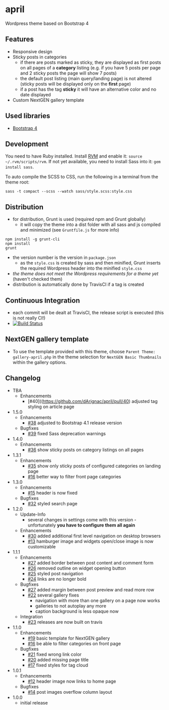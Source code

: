 # april
Wordpress theme based on Bootstrap 4

## Features
* Responsive design
* Sticky posts in categories
    * if there are posts marked as sticky, they are displayed as first posts on all pages of a **category** listing (e.g. if you have 5 posts per page and 2 sticky posts the page will show 7 posts)
    * the default post listing (main query/landing page) is not altered (sticky posts will be displayed only on the **first** page)
    * if a post has the tag **sticky** it will have an alternative color and no date displayed
* Custom NextGEN gallery template

## Used libraries
* [Bootstrap 4](https://getbootstrap.com/ "Bootstrap 4")

## Development
You need to have Ruby installed. Install [RVM](https://rvm.io/) and enable it: `source ~/.rvm/scripts/rvm`.
If not yet available, you need to install Sass into it: `gem install sass`.

To auto compile the SCSS to CSS, run the following in a terminal from the theme root:
```
sass -t compact --scss --watch sass/style.scss:style.css
```

## Distribution
* for distribution, Grunt is used (required npm and Grunt globally)
    * it will copy the theme into a dist folder with all sass and js compiled and minimized (see ``Gruntfile.js`` for more info)
```
npm install -g grunt-cli
npm install
grunt
```
* the version number is the version in ``package.json``
    * as the ``style.css`` is created by sass and then minified, Grunt inserts the required Wordpress header into the minified ``style.css``
* *the theme does not meet the Wordpress requirements for a theme yet* (haven't checked them)
* distribution is automatically done by TravisCI if a tag is created

## Continuous Integration
* each commit will be dealt at TravisCI, the release script is executed (this is not really CI!)
* [![Build Status](https://travis-ci.org/dArignac/april.svg?branch=master)](https://travis-ci.org/dArignac/april)

## NextGEN gallery template
* To use the template provided with this theme, choose ``Parent Theme: gallery-april.php`` in the theme selection for ``NextGEN Basic Thumbnails`` within the gallery options.

## Changelog
* TBA
    * Enhancements
        * [#40]((https://github.com/dArignac/april/pull/40) adjusted tag styling on article page
* 1.5.0
    * Enhancements
        * [#38](https://github.com/dArignac/april/pull/38) adjusted to Bootstrap 4.1 release version
    * Bugfixes
        * [#39](https://github.com/dArignac/april/issues/39) fixed Sass deprecation warnings
* 1.4.0
    * Enhancements
        * [#36](https://github.com/dArignac/april/issues/36) show sticky posts on category listings on all pages
* 1.3.1
    * Enhancements
        * [#35](https://github.com/dArignac/april/issues/35) show only sticky posts of configured categories on landing page
        * [#16](https://github.com/dArignac/april/issues/16) better way to filter front page categories
* 1.3.0
    * Enhancements
        * [#15](https://github.com/dArignac/april/issues/15) header is now fixed
    * Bugfixes
        * [#32](https://github.com/dArignac/april/issues/32) styled search page
* 1.2.0
    * Update-Info
        * several changes in settings come with this version - unfortunately **you have to configure them all again**
    * Enhancements
        * [#30](https://github.com/dArignac/april/issues/30) added additional first level navigation on desktop browsers
        * [#13](https://github.com/dArignac/april/issues/13) hamburger image and widgets open/close image is now customizable
* 1.1.1
    * Enhancements
        * [#27](https://github.com/dArignac/april/issues/27) added border between post content and comment form
        * [#26](https://github.com/dArignac/april/issues/26) removed outline on widget opening button
        * [#25](https://github.com/dArignac/april/issues/25) styled post navigation
        * [#24](https://github.com/dArignac/april/issues/24) links are no longer bold
    * Bugfixes
        * [#27](https://github.com/dArignac/april/issues/27) added margin between post preview and read more row
        * [#22](https://github.com/dArignac/april/issues/22) several gallery fixes
            * navigation with more than one gallery on a page now works
            * galleries to not autoplay any more
            * caption background is less opaque now
    * Integration
        * [#23](https://github.com/dArignac/april/issues/23) releases are now built on travis
* 1.1.0
    * Enhancements
        * [#19](https://github.com/dArignac/april/issues/19) basic template for NextGEN gallery
        * [#16](https://github.com/dArignac/april/issues/16) be able to filter categories on front page
    * Bugfixes
        * [#21](https://github.com/dArignac/april/issues/21) fixed wrong link color
        * [#20](https://github.com/dArignac/april/issues/20) added missing page title
        * [#17](https://github.com/dArignac/april/issues/17) fixed styles for tag cloud
* 1.0.1
    * Enhancements
        * [#12](https://github.com/dArignac/april/issues/12) header image now links to home page 
    * Bugfixes
        * [#14](https://github.com/dArignac/april/issues/14) post images overflow column layout
* 1.0.0
    * initial release